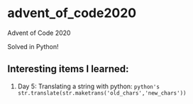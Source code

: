 # advent_of_code2020
Advent of Code 2020

Solved in Python!

## Interesting items I learned:

1. Day 5: Translating a string with python:
```python's str.translate(str.maketrans('old_chars','new_chars'))```